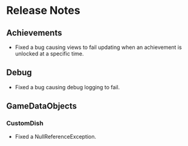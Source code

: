 # Release Notes

## Achievements
- Fixed a bug causing views to fail updating when an achievement is unlocked at a specific time.

## Debug
- Fixed a bug causing debug logging to fail.

## GameDataObjects
### CustomDish
- Fixed a NullReferenceException.